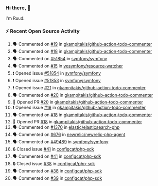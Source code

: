 ### Hi there, 👋

I'm Ruud.
 
### :zap: Recent Open Source Activity

<!--START_SECTION:activity-->
1. 🗣 Commented on [#19](https://github.com/gkampitakis/github-action-todo-commenter/issues/19#issuecomment-1751184595) in [gkampitakis/github-action-todo-commenter](https://github.com/gkampitakis/github-action-todo-commenter)
2. 🗣 Commented on [#18](https://github.com/gkampitakis/github-action-todo-commenter/pull/18#issuecomment-1751183058) in [gkampitakis/github-action-todo-commenter](https://github.com/gkampitakis/github-action-todo-commenter)
3. 🗣 Commented on [#51854](https://github.com/symfony/symfony/issues/51854#issuecomment-1750668196) in [symfony/symfony](https://github.com/symfony/symfony)
4. 🗣 Commented on [#15](https://github.com/yosymfony/resource-watcher/issues/15#issuecomment-1750118189) in [yosymfony/resource-watcher](https://github.com/yosymfony/resource-watcher)
5. ❗ Opened issue [#51854](https://github.com/symfony/symfony/issues/51854) in [symfony/symfony](https://github.com/symfony/symfony)
6. ❗ Opened issue [#51853](https://github.com/symfony/symfony/issues/51853) in [symfony/symfony](https://github.com/symfony/symfony)
7. ❗ Opened issue [#21](https://github.com/gkampitakis/github-action-todo-commenter/issues/21) in [gkampitakis/github-action-todo-commenter](https://github.com/gkampitakis/github-action-todo-commenter)
8. 🗣 Commented on [#20](https://github.com/gkampitakis/github-action-todo-commenter/pull/20#issuecomment-1748423915) in [gkampitakis/github-action-todo-commenter](https://github.com/gkampitakis/github-action-todo-commenter)
9. 💪 Opened PR [#20](https://github.com/gkampitakis/github-action-todo-commenter/pull/20) in [gkampitakis/github-action-todo-commenter](https://github.com/gkampitakis/github-action-todo-commenter)
10. ❗ Opened issue [#19](https://github.com/gkampitakis/github-action-todo-commenter/issues/19) in [gkampitakis/github-action-todo-commenter](https://github.com/gkampitakis/github-action-todo-commenter)
11. 🗣 Commented on [#18](https://github.com/gkampitakis/github-action-todo-commenter/pull/18#issuecomment-1748231104) in [gkampitakis/github-action-todo-commenter](https://github.com/gkampitakis/github-action-todo-commenter)
12. 💪 Opened PR [#18](https://github.com/gkampitakis/github-action-todo-commenter/pull/18) in [gkampitakis/github-action-todo-commenter](https://github.com/gkampitakis/github-action-todo-commenter)
13. 🗣 Commented on [#1370](https://github.com/elastic/elasticsearch-php/issues/1370#issuecomment-1746947347) in [elastic/elasticsearch-php](https://github.com/elastic/elasticsearch-php)
14. 🗣 Commented on [#676](https://github.com/newrelic/newrelic-php-agent/issues/676#issuecomment-1746259743) in [newrelic/newrelic-php-agent](https://github.com/newrelic/newrelic-php-agent)
15. 🗣 Commented on [#49489](https://github.com/symfony/symfony/issues/49489#issuecomment-1740879575) in [symfony/symfony](https://github.com/symfony/symfony)
16. 🔒 Closed issue [#41](https://github.com/configcat/php-sdk/issues/41) in [configcat/php-sdk](https://github.com/configcat/php-sdk)
17. 🗣 Commented on [#41](https://github.com/configcat/php-sdk/issues/41#issuecomment-1739362179) in [configcat/php-sdk](https://github.com/configcat/php-sdk)
18. 🔒 Closed issue [#38](https://github.com/configcat/php-sdk/issues/38) in [configcat/php-sdk](https://github.com/configcat/php-sdk)
19. 🗣 Commented on [#38](https://github.com/configcat/php-sdk/issues/38#issuecomment-1739360843) in [configcat/php-sdk](https://github.com/configcat/php-sdk)
20. 🗣 Commented on [#39](https://github.com/configcat/php-sdk/issues/39#issuecomment-1739359876) in [configcat/php-sdk](https://github.com/configcat/php-sdk)
<!--END_SECTION:activity-->
